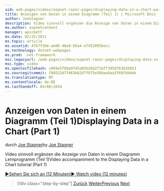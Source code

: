 ```yaml
---
uid: web-pages/videos/aspnet-razor-pages/displaying-data-in-a-chart-part-1
title: Anzeigen von Daten in einem Diagramm (Teil 1) | Microsoft Docs
author: JoeStagner
description: Video sinnvoll ergänzen die Anzeige von Daten in einem Diagramm Lernprogramm (Teil 1)
ms.author: aspnetcontent
manager: wpickett
ms.date: 02/25/2011
ms.topic: article
ms.assetid: 47b7f30e-ae86-46e4-b5a4-e7452093becc
ms.technology: dotnet-webpages
ms.prod: .net-framework
msc.legacyurl: /web-pages/videos/aspnet-razor-pages/displaying-data-in-a-chart-part-1
msc.type: video
ms.openlocfilehash: c069e5f88a9745a05b26d2f16ff395d763836953
ms.sourcegitcommit: f8852267f463b62d7f975e56bea9aa3f68fbbdeb
ms.translationtype: MT
ms.contentlocale: de-DE
ms.lasthandoff: 04/06/2018
---
```

<a name="displaying-data-in-a-chart-part-1"></a><span data-ttu-id="22f25-103">Anzeigen von Daten in einem Diagramm (Teil 1)</span><span class="sxs-lookup"><span data-stu-id="22f25-103">Displaying Data in a Chart (Part 1)</span></span>
====================
<span data-ttu-id="22f25-104">durch [Joe Stagner](https://github.com/JoeStagner)</span><span class="sxs-lookup"><span data-stu-id="22f25-104">by [Joe Stagner](https://github.com/JoeStagner)</span></span>

<span data-ttu-id="22f25-105">Video sinnvoll ergänzen die Anzeige von Daten in einem Diagramm Lernprogramm (Teil 1)</span><span class="sxs-lookup"><span data-stu-id="22f25-105">Video accompaniment to the Displaying Data in a Chart tutorial (Part 1)</span></span>

[<span data-ttu-id="22f25-106">&#9654;Sehen Sie sich an (12 Minuten)</span><span class="sxs-lookup"><span data-stu-id="22f25-106">&#9654; Watch video (12 minutes)</span></span>](https://channel9.msdn.com/Blogs/ASP-NET-Site-Videos/displaying-data-in-a-chart-part-1)

> [!div class="step-by-step"]
> <span data-ttu-id="22f25-107">[Zurück](displaying-data-in-a-grid.md)
> [Weiter](displaying-data-in-a-chart-part-2.md)</span><span class="sxs-lookup"><span data-stu-id="22f25-107">[Previous](displaying-data-in-a-grid.md)
[Next](displaying-data-in-a-chart-part-2.md)</span></span>

